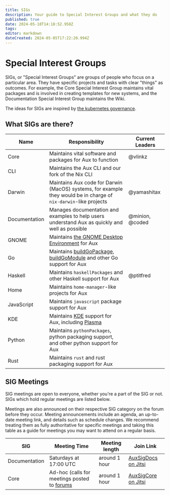 ```yaml
---
title: SIGs
description: Your guide to Special Interest Groups and what they do
published: true
date: 2024-05-18T14:18:52.958Z
tags: 
editor: markdown
dateCreated: 2024-05-05T17:22:20.994Z
---
```


# Special Interest Groups

SIGs, or "Special Interest Groups" are groups of people who focus on a particular area. They have specific projects and tasks with clear "things" as outcomes. For example, the Core Special Interest Group maintains vital packages and is involved in creating templates for new systems, and the Documentation Special Interest Group maintains the Wiki.

The ideas for SIGs are inspired by [the kubernetes governance](https://github.com/kubernetes/community).

## What SIGs are there?

| Name          | Responsibility                                                                                                   | Current Leaders           |
|---------------|------------------------------------------------------------------------------------------------------------------|---------------------------|
| Core          | Maintains vital software and packages for Aux to function                                                        | @vlinkz                   |
| CLI           | Maintains the Aux CLI and our fork of the Nix CLI                                                                |                           |
| Darwin        | Maintains Aux code for Darwin (MacOS) systems, for example they would be in charge of `nix-darwin`-like projects | @yamashitax               |
| Documentation | Manages documentation and examples to help users understand Aux as quickly and well as possible                  | @minion, @coded           |
| GNOME         | Maintains [the GNOME Desktop Environment](https://www.gnome.org/) for Aux                                        |                           |
| Go            | Maintains [buildGoPackage, buildGoModule](https://wiki.nixos.org/wiki/Go) and other Go support for Aux           |                           |
| Haskell       | Maintains `haskellPackages` and other Haskell support for Aux                                                    | @ptitfred                 |
| Home          | Maintains `home-manager`-like projects for Aux                                                                   |                           |
| JavaScript    | Maintains `javascript` package support for Aux                                                                   |                           |
| KDE           | Maintains [KDE](https://kde.org/) support for Aux, including [Plasma](https://kde.org/plasma-desktop/)           |                           |
| Python        | Maintains `pythonPackages`, python packaging support, and other python support for Aux                           |                           |
| Rust          | Maintains `rust` and rust packaging support for Aux                                                              |                           |


## SIG Meetings

SIG meetings are open to everyone, whether you're a part of the SIG or not. SIGs which hold regular meetings are listed below.

Meetings are also announced on their respective SIG category on the forum before they occur. Meeting announcements include an agenda, an up-to-date meeting link, and details such as schedule changes. We recommend treating them as fully authoritative for specific meetings and taking this table as a guide for meetings you may want to attend on a regular basis.

| SIG           | Meeting Time           | Meeting length | Join Link                                       |
|---------------|------------------------|----------------|-------------------------------------------------|
| Documentation | Saturdays at 17:00 UTC | around 1 hour  | [AuxSigDocs on Jitsi](https://meet.jit.si/AuxDocs) |
| Core | Ad-hoc (calls for meetings posted to [forums](https://forum.aux.computer/c/special-interest-groups/sig-core/14) | around 1 hour | [AuxSigCore on Jitsi](https://meet.jit.si/AuxSigCore) |
